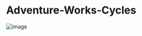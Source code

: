 # Adventure-Works-Cycles

![image](https://github.com/user-attachments/assets/60fa56d7-a699-4028-811c-8e4af767fe75)